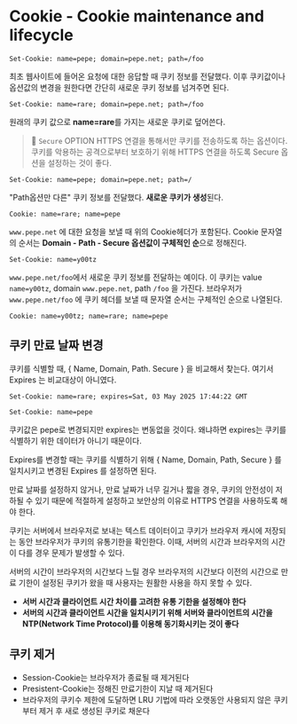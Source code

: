 # Cookie - Cookie maintenance and lifecycle

```http
Set-Cookie: name=pepe; domain=pepe.net; path=/foo
```

최초 웹사이트에 들어온 요청에 대한 응답할 때 쿠키 정보를 전달했다. 이후 쿠키값이나 옵션값의 변경을 원한다면 간단히 새로운 쿠키 정보를 넘겨주면 된다.

```http
Set-Cookie: name=rare; domain=pepe.net; path=/foo
```

원래의 쿠키 값으로 **name=rare**를 가지는 새로운 쿠키로 덮어쓴다.

> 👀 `Secure` OPTION
> HTTPS 연결을 통해서만 쿠키를 전송하도록 하는 옵션이다. 쿠키를 악용하는 공격으로부터 보호하기 위해 HTTPS 연결을 하도록 Secure 옵션을 설정하는 것이 좋다.

```http
Set-Cookie: name=pepe; domain=pepe.net; path=/
```

"Path옵션만 다른" 쿠키 정보를 전달했다. **새로운 쿠키가 생성**된다.

```http
Cookie: name=rare; name=pepe
```

`www.pepe.net` 에 대한 요청을 보낼 때 위의 Cookie헤더가 포함된다.
Cookie 문자열의 순서는 **Domain - Path - Secure 옵션값이 구체적인 순**으로 정해진다.

```http
Set-Cookie: name=y00tz
```

`www.pepe.net/foo`에서 새로운 쿠키 정보를 전달하는 예이다. 이 쿠키는 value `name=y00tz`, domain `www.pepe.net`, path `/foo` 을 가진다. 브라우저가 `www.pepe.net/foo` 에 쿠키 헤더를 보낼 때 문자열 순서는 구체적인 순으로 나열된다.

```http
Cookie: name=y00tz; name=rare; name=pepe
```

## 쿠키 만료 날짜 변경

쿠키를 식별할 때, { Name, Domain, Path. Secure } 을 비교해서 찾는다. 여기서 Expires 는 비교대상이 아니였다.

```http
Set-Cookie: name=rare; expires=Sat, 03 May 2025 17:44:22 GMT
```

```http
Set-Cookie: name=pepe
```

쿠키값은 pepe로 변경되지만 expires는 변동없을 것이다. 왜냐하면 expires는 쿠키를 식별하기 위한 데이터가 아니기 때문이다.

Expires를 변경할 때는 쿠키를 식별하기 위해 { Name, Domain, Path, Secure } 를 일치시키고 변경된 Expires 를 설정하면 된다.

만료 날짜를 설정하지 않거나, 만료 날짜가 너무 길거나 짧을 경우, 쿠키의 안전성이 저하될 수 있기 때문에 적절하게 설정하고 보안상의 이유로 HTTPS 연결을 사용하도록 해야 한다.

쿠키는 서버에서 브라우저로 보내는 텍스트 데이터이고 쿠키가 브라우저 캐시에 저장되는 동안 브라우저가 쿠키의 유통기한을 확인한다. 이때, 서버의 시간과 브라우저의 시간이 다를 경우 문제가 발생할 수 있다.

서버의 시간이 브라우저의 시간보다 느릴 경우 브라우저의 시간보다 이전의 시간으로 만료 기한이 설정된 쿠키가 왔을 때 사용자는 원활한 사용을 하지 못할 수 있다.

- **서버 시간과 클라이언트 시간 차이를 고려한 유통 기한을 설정해야 한다**
- **서버의 시간과 클라이언트 시간을 일치시키기 위해 서버와 클라이언트의 시간을 NTP(Network Time Protocol)를 이용해 동기화시키는 것이 좋다**

## 쿠키 제거

- Session-Cookie는 브라우저가 종료될 때 제거된다
- Presistent-Cookie는 정해진 만료기한이 지날 때 제거된다
- 브라우저의 쿠키수 제한에 도달하면 LRU 기법에 따라 오랫동안 사용되지 않은 쿠키부터 제거 후 새로 생성된 쿠키로 채운다
